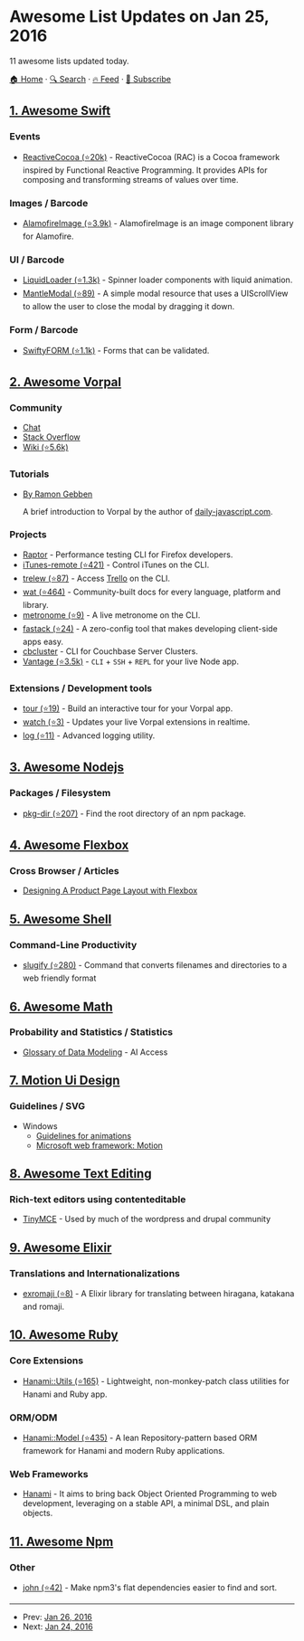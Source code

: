 # Awesome List Updates on Jan 25, 2016

11 awesome lists updated today.

[🏠 Home](/README.md) · [🔍 Search](https://www.trackawesomelist.com/search/) · [🔥 Feed](https://www.trackawesomelist.com/rss.xml) · [📮 Subscribe](https://trackawesomelist.us17.list-manage.com/subscribe?u=d2f0117aa829c83a63ec63c2f&id=36a103854c)



## [1. Awesome Swift](/content/matteocrippa/awesome-swift/README.md)

### Events

*   [ReactiveCocoa (⭐20k)](https://github.com/ReactiveCocoa/ReactiveCocoa) - ReactiveCocoa (RAC) is a Cocoa framework inspired by Functional Reactive Programming. It provides APIs for composing and transforming streams of values over time.

### Images / Barcode

*   [AlamofireImage (⭐3.9k)](https://github.com/Alamofire/AlamofireImage) - AlamofireImage is an image component library for Alamofire.

### UI / Barcode

*   [LiquidLoader (⭐1.3k)](https://github.com/yoavlt/LiquidLoader) - Spinner loader components with liquid animation.
*   [MantleModal (⭐89)](https://github.com/canalesb93/MantleModal) - A simple modal resource that uses a UIScrollView to allow the user to close the modal by dragging it down.

### Form / Barcode

*   [SwiftyFORM (⭐1.1k)](https://github.com/neoneye/SwiftyFORM) - Forms that can be validated.

## [2. Awesome Vorpal](/content/vorpaljs/awesome-vorpal/README.md)

### Community

*   [Chat](https://gitter.im/dthree/vorpal)
*   [Stack Overflow](http://stackoverflow.com/questions/tagged/vorpal.js)
*   [Wiki (⭐5.6k)](https://github.com/dthree/vorpal/wiki)

### Tutorials

*   [By Ramon Gebben](http://daily-javascript.com/articles/vorpal/)

    A brief introduction to Vorpal by the author of [daily-javascript.com](https://github.com/vorpaljs/awesome-vorpal/blob/master/README.md/daily-javascript.com).

### Projects

*   [Raptor](https://developer.mozilla.org/en-US/Firefox_OS/Automated_testing/Raptor) - Performance testing CLI for Firefox developers.
*   [iTunes-remote (⭐421)](https://github.com/mischah/itunes-remote/) - Control iTunes on the CLI.
*   [trelew (⭐87)](https://github.com/websitesfortrello/trelew) - Access [Trello](https://trello.com/) on the CLI.
*   [wat (⭐464)](https://github.com/dthree/wat) - Community-built docs for every language, platform and library.
*   [metronome (⭐9)](https://github.com/AljoschaMeyer/metronome-cli) - A live metronome on the CLI.
*   [fastack (⭐24)](https://github.com/fastack/cli) - A zero-config tool that makes developing client-side apps easy.
*   [cbcluster](https://www.npmjs.com/package/cbcluster) - CLI for Couchbase Server Clusters.
*   [Vantage (⭐3.5k)](https://github.com/dthree/vantage) - `CLI` + `SSH` + `REPL` for your live Node app.

### Extensions / Development tools

*   [tour (⭐19)](https://github.com/vorpaljs/vorpal-tour) - Build an interactive tour for your Vorpal app.
*   [watch (⭐3)](https://github.com/vantagejs/vantage-watch) - Updates your live Vorpal extensions in realtime.
*   [log (⭐11)](https://github.com/AljoschaMeyer/vorpal-log) - Advanced logging utility.

## [3. Awesome Nodejs](/content/sindresorhus/awesome-nodejs/README.md)

### Packages / Filesystem

*   [pkg-dir (⭐207)](https://github.com/sindresorhus/pkg-dir) - Find the root directory of an npm package.

## [4. Awesome Flexbox](/content/afonsopacifer/awesome-flexbox/README.md)

### Cross Browser / Articles

*   [Designing A Product Page Layout with Flexbox](https://css-tricks.com/designing-a-product-page-layout-with-flexbox/)

## [5. Awesome Shell](/content/alebcay/awesome-shell/README.md)

### Command-Line Productivity

*   [slugify (⭐280)](https://github.com/benlinton/slugify) - Command that converts filenames and directories to a web friendly format

## [6. Awesome Math](/content/rossant/awesome-math/README.md)

### Probability and Statistics / Statistics

*   [Glossary of Data Modeling](https://web.archive.org/web/20130523134625/http://www.aiaccess.net/e_gm.htm) - AI Access

## [7. Motion Ui Design](/content/fliptheweb/motion-ui-design/README.md)

### Guidelines / SVG

*   Windows
    *   [Guidelines for animations](https://msdn.microsoft.com/en-us/library/windows/apps/dn611854.aspx)
    *   [Microsoft web framework: Motion](http://getmwf.com/styles/motion.html)

## [8. Awesome Text Editing](/content/dok/awesome-text-editing/README.md)

### Rich-text editors using contenteditable

*   [TinyMCE](http://www.tinymce.com/) - Used by much of the wordpress and drupal community

## [9. Awesome Elixir](/content/h4cc/awesome-elixir/README.md)

### Translations and Internationalizations

*   [exromaji (⭐8)](https://github.com/ikeikeikeike/exromaji) - A Elixir library for translating between hiragana, katakana and romaji.

## [10. Awesome Ruby](/content/markets/awesome-ruby/README.md)

### Core Extensions

*   [Hanami::Utils (⭐165)](https://github.com/hanami/utils) - Lightweight, non-monkey-patch class utilities for Hanami and Ruby app.

### ORM/ODM

*   [Hanami::Model (⭐435)](https://github.com/hanami/model) - A lean Repository-pattern based ORM framework for Hanami and modern Ruby applications.

### Web Frameworks

*   [Hanami](http://hanamirb.org) - It aims to bring back Object Oriented Programming to web development, leveraging on a stable API, a minimal DSL, and plain objects.

## [11. Awesome Npm](/content/sindresorhus/awesome-npm/README.md)

### Other

*   [john (⭐42)](https://github.com/davej/john) - Make npm3's flat dependencies easier to find and sort.

---

- Prev: [Jan 26, 2016](/content/2016/01/26/README.md)
- Next: [Jan 24, 2016](/content/2016/01/24/README.md)